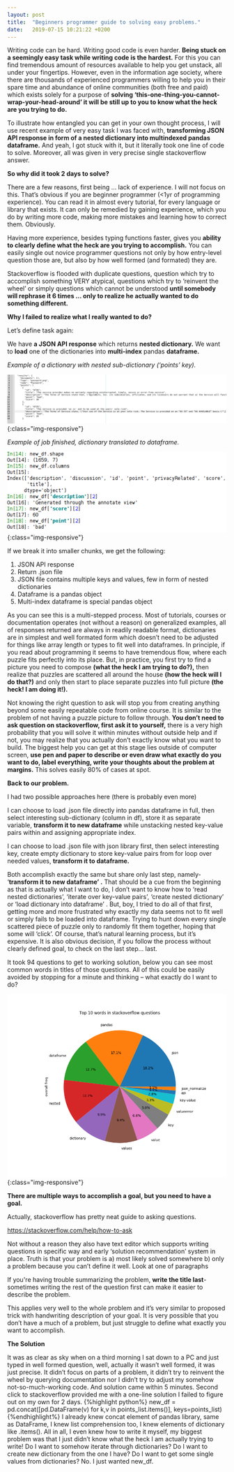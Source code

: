 ```yaml
---
layout: post
title:  "Beginners programmer guide to solving easy problems."
date:   2019-07-15 10:21:22 +0200
---
```

Writing code can be hard. Writing good code is even harder. **Being stuck on a seemingly easy task while writing code is the hardest.** For this you can find tremendous amount of resources available  to help you get unstack, all under your fingertips. However, even in the information age society, where there are thousands of experienced programmers willing to help you in their spare time and abundance of online communities (both free and paid) which exists solely for a purpose of **solving ‘this-one-thing-you-cannot-wrap-your-head-around’ it will be still up to you to know what the heck are you trying to do.**  

To illustrate how entangled you can get in your own thought process, I will use recent example of very easy task I was faced with, **transforming JSON API response in form of a nested dictionary into multindexed pandas dataframe.** And yeah, I got stuck with it, but it literally took one line of code to solve. Moreover, all was given in very precise single stackoverflow answer. 

**So why did it took 2 days to solve?**

There are a few reasons, first being … lack of experience. I will not focus on this. That’s obvious if you are beginner programmer (<1yr of programming experience). You can read it in almost every tutorial, for every language or library that exists. It can only be remedied by gaining experience, which you do by writing more code, making more mistakes and learning how to correct them. Obviously.

Having more experience, besides typing functions faster, gives you **ability to clearly define what the heck are you trying to accomplish.** You can easily single out novice programmer questions not only by how entry-level question those are, but also by how well formed (and formated) they are. 

Stackoverflow is flooded with duplicate questions, question which try to accomplish something VERY atypical, questions which try to ‘reinvent the wheel’ or simply questions which cannot be understood **until somebody will rephrase it 6 times … only to realize he actually wanted to do something different.**

**Why I failed to realize what I really wanted to do?**

Let’s define task again:

We have **a JSON API response** which returns **nested dictionary.** We want to **load** one of the dictionaries into **multi-index** pandas **dataframe.**

*Example of a dictionary with nested sub-dictionary (‘points’ key).*

![Key value pairs example](/assets/post_img/key-value.png){:class="img-responsive"}

*Example of job finished, dictionary translated to dataframe.*

![Key value pairs example](/assets/post_img/key-value-finished.png){:class="img-responsive"}

If we break it into smaller chunks, we get the following: 

1. JSON API response
2. Return .json file
3. JSON file contains multiple keys and values, few in form of nested dictionaries
4. Dataframe is a pandas object
5. Multi-index dataframe is special pandas object

As you can see this is a multi-stepped process. Most of tutorials, courses or documentation operates (not without a reason) on generalized examples, all of responses returned are always in readily readable format, dictionaries are in simplest and well formated form which doesn’t need to be adjusted for things like array length or types to fit well into dataframes. In principle, if you read about programming it seems to have tremendous flow, where each puzzle fits perfectly into its place. But, in practice, you first try to find a picture you need to compose **(what the heck I am trying to do?),** then realize that puzzles are scattered all around the house **(how the heck will I do that?)** and only then start to place separate puzzles into full picture **(the heck! I am doing it!).**

Not knowing the right question to ask will stop you from creating anything beyond some easily repeatable code from online course. It is similar to the problem of not having a puzzle picture to follow through. **You don’t need to ask question on stackoverflow, first ask it to yourself,** there is a very high probability that you will solve it within minutes without outside help and if not, you may realize that you actually don’t exactly know what you want to build. The biggest help you can get at this stage lies outside of computer screen, **use pen and paper to describe or even draw what exactly do you want to do, label everything, write your thoughts about the problem at margins.** This solves easily 80% of cases at spot.

**Back to our problem.**

I had two possible approaches here (there is probably even more)

I can choose to load .json file directly into pandas dataframe in full, then select interesting sub-dictionary (column in df), store it as separate variable, **transform it to new dataframe** while unstacking nested key-value pairs within and assigning appropriate index.

I can choose to load .json file with json library first, then select interesting key, create empty dictionary to store key-value pairs from for loop over needed values, **transform it to dataframe.**

Both accomplish exactly the same but share only last step, namely- ‘**transform it to new dataframe’ .** That should be a cue from the beginning as that is actually what I want to do, I don’t want to know how to ‘read nested dictionaries’, ‘iterate over key-value pairs’, ‘create nested dictionary’ or ‘load dictionary into dataframe’ . But, boy, I tried to do all of that first, getting more and more frustrated why exactly my data seems not to fit well or simply fails to be loaded into dataframe. Trying to hunt down every single scattered piece of puzzle only to randomly fit them together, hoping that some will ‘click’. Of course, that’s natural learning process, but it’s expensive. It is also obvious decision, if you follow the process without clearly defined goal, to check on the last step... last.

It took 94 questions to get to working solution, below you can see most common words in titles of those questions. All of this could be easily avoided by stopping for a minute and thinking – what exactly do I want to do? 

![Most common words in questions](/assets/post_img/wordfreq_stackoverflow.png){:class="img-responsive"}

**There are multiple ways to accomplish a goal, but you need to have a goal.**

Actually, stackoverflow has pretty neat guide to asking questions. 

<https://stackoverflow.com/help/how-to-ask>

Not without a reason they also have text editor which supports writing questions in specific way and early ‘solution recommendation’ system in place. Truth is that your problem is a) most likely solved somewhere b) only a problem because you can’t define it well. Look at one of paragraphs 

If you're having trouble summarizing the problem, **write the title last**- sometimes writing the rest of the question first can make it easier to describe the problem. 

This applies very well to the whole problem and it’s very similar to proposed trick with handwriting  description of your goal. It is very possible that you don’t have a much of a problem, but just struggle to define what exactly you want to accomplish.

**The Solution**

It was as clear as sky when on a third morning I sat down to a PC and just typed in well formed question, well, actually it wasn’t well formed, it was just precise. It didn’t focus on parts of a problem, it didn’t try to reinvent the wheel by querying documentation nor I didn’t try to adjust my somehow not-so-much-working code. And solution came within 5 minutes. Second click to stackoverflow provided me with a one-line solution I failed to figure out on my own for 2 days.
{%highlight python%}
new_df = pd.concat([pd.DataFrame(v) for k,v in points_list.items()], keys=points_list)
{%endhighlight%}
I already knew concat element of pandas library, same as DataFrame, I knew list comprehension too, I knew elements of dictionary like .items(). All in all, I even knew how to write it myself, my biggest problem was that I just didn’t know what the heck I am actually trying to write! Do I want to somehow iterate through dictionaries? Do I want to create new dictionary from the one I have? Do I want to get some single values from dictionaries? No. I just wanted new_df.

